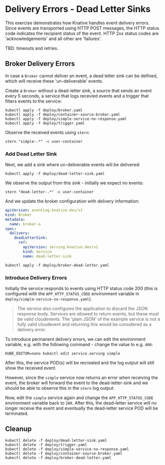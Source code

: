 [//]: # (Copyright, Michael Vittrup Larsen)
[//]: # (Origin: https://github.com/MichaelVL/knative-katas)
[//]: # (Tags: #knative-eventing #brokers #dead-letter #dead-letter-sink)

# Delivery Errors - Dead Letter Sinks

This exercise demonstrates how Knative handles event delivery errors. Since
events are transported using HTTP POST messages, the HTTP status code indicates
the recipient status of the event. HTTP 2xx status codes are 'acknowledgements'
and all other are 'failures'.

TBD: timeouts and retries.

## Broker Delivery Errors

In case a `Broker` cannot deliver an event, a dead letter sink can be defined,
which will receive these 'un-deliverable' events.

Create a `Broker` without a dead-letter sink, a source that sends an event every
5 seconds, a service that logs recevied events and a trigger that filters events
to the service:

```console
kubectl apply -f deploy/broker.yaml
kubectl apply -f deploy/container-source-broker.yaml
kubectl apply -f deploy/simple-service-no-response.yaml
kubectl apply -f deploy/trigger.yaml
```

Observe the received events using `stern`:

```console
stern "simple-.*" -c user-container
```

### Add Dead Letter Sink

Next, we add a sink where un-deliverable events will be delivered:

```console
kubectl apply -f deploy/dead-letter-sink.yaml
```

We observe the output from this sink - initially we expect no events:

```console
stern "dead-letter-.*" -c user-container
```

And we update the broker configuration with delivery information:

```yaml
apiVersion: eventing.knative.dev/v1
kind: Broker
metadata:
  name: broker-a
spec:
  delivery:
    deadLetterSink:
      ref:
        apiVersion: serving.knative.dev/v1
        kind: Service
        name: dead-letter-sink

```

```console
kubectl apply -f deploy/broker-dead-letter.yaml
```

### Introduce Delivery Errors

Initially the service responds to events using HTTP status code 200 (this is
configured with the `APP_HTTP_STATUS_CODE` environment variable in
`deploy/simple-service-no-response.yaml`).

> The service also configures the application to discard the JSON response body. Services are allowed to return events, but these must be valid cloudevents. The 'plain JSON' of the example service is not a fully valid cloudevent and returning this would be considered as a delivery error.

To introduce permanent delivery errors, we can edit the environment variable,
e.g. with the following command - change the value to e.g. `400`:

```console
KUBE_EDITOR=nano kubectl edit service.serving simple
```

After this, the service POD(s) will be recreated and the log output will still
show the received event.

However, since the `simple` service now returns an error when receiving the
event, the broker will forward the event to the dead-letter-sink and we should
be able to observe this in the `stern` log output.

Now, edit the `simple` service again and change the `APP_HTTP_STATUS_CODE`
environment variable back to `200`. After this, the dead-letter service will no
longer receive the event and eventually the dead-letter service POD will be
terminated.

## Cleanup

```console
kubectl delete -f deploy/dead-letter-sink.yaml
kubectl delete -f deploy/trigger.yaml
kubectl delete -f deploy/simple-service-no-response.yaml
kubectl delete -f deploy/container-source-broker.yaml
kubectl delete -f deploy/broker-dead-letter.yaml
```
